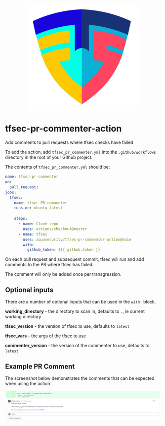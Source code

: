 <p align="center">
  <img width="354" src="./tfsec.png">
</p>

# tfsec-pr-commenter-action
Add comments to pull requests where tfsec checks have failed

To add the action, add `tfsec_pr_commenter.yml` into the `.github/workflows` directory in the root of your Github project.

The contents of `tfsec_pr_commenter.yml` should be;

```yaml
name: tfsec-pr-commenter
on:
  pull_request:
jobs:
  tfsec:
    name: tfsec PR commenter
    runs-on: ubuntu-latest

    steps:
      - name: Clone repo
        uses: actions/checkout@master
      - name: tfsec
        uses: aquasecurity/tfsec-pr-commenter-action@main
        with:
          github_token: ${{ github.token }}
```

On each pull request and subsequent commit, tfsec will run and add comments to the PR where tfsec has failed.

The comment will only be added once per transgression.

## Optional inputs

There are a number of optional inputs that can be used in the `with:` block.

**working_directory** - the directory to scan in, defaults to `.`, ie current working directory

**tfsec_version** - the version of tfsec to use, defaults to `latest`

**tfsec_vars** - the args of the tfsec to use

**commenter_version** - the version of the commenter to use, defaults to `latest`

## Example PR Comment

The screenshot below demonstrates the comments that can be expected when using the action

![Example PR Comment](images/pr_commenter.png)

